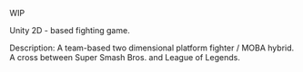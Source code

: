 WIP

Unity 2D - based fighting game.

Description:
A team-based two dimensional platform fighter / MOBA hybrid.
A cross between Super Smash Bros. and League of Legends.
